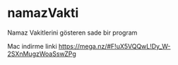 # namazVakti

Namaz Vakitlerini gösteren sade  bir program

Mac indirme linki
https://mega.nz/#F!uX5VQQwL!Dy_W-2SXnMugzWoaSswZPg
